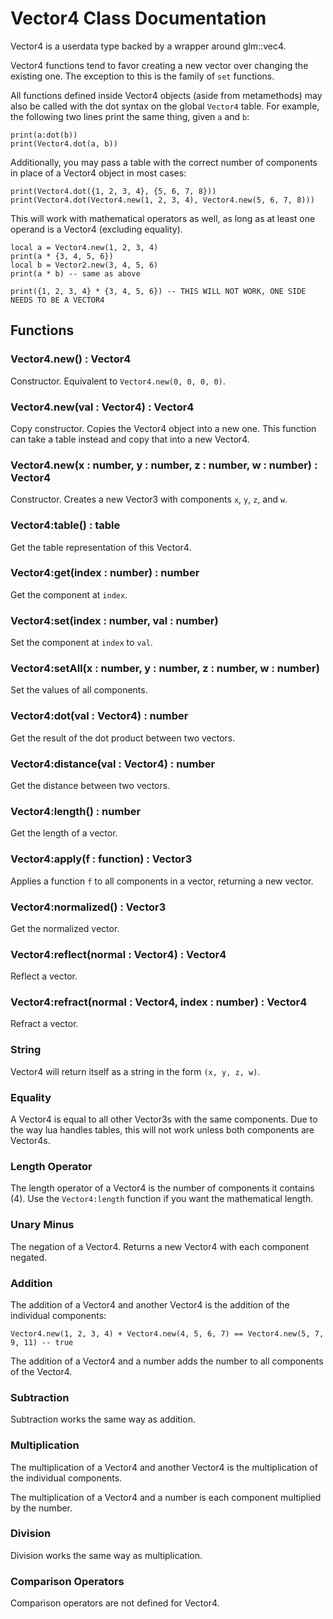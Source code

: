 # Vector4 Class Documentation

Vector4 is a userdata type backed by a wrapper around glm::vec4.

Vector4 functions tend to favor creating a new vector over changing the existing
one. The exception to this is the family of `set` functions.

All functions defined inside Vector4 objects (aside from metamethods) may also
be called with the dot syntax on the global `Vector4` table. For example, the
following two lines print the same thing, given `a` and `b`:

    print(a:dot(b))
    print(Vector4.dot(a, b))

Additionally, you may pass a table with the correct number of components in
place of a Vector4 object in most cases:

    print(Vector4.dot({1, 2, 3, 4}, {5, 6, 7, 8}))
    print(Vector4.dot(Vector4.new(1, 2, 3, 4), Vector4.new(5, 6, 7, 8)))

This will work with mathematical operators as well, as long as at least one
operand is a Vector4 (excluding equality).

    local a = Vector4.new(1, 2, 3, 4)
    print(a * {3, 4, 5, 6})
    local b = Vector2.new(3, 4, 5, 6)
    print(a * b) -- same as above

    print({1, 2, 3, 4} * {3, 4, 5, 6}) -- THIS WILL NOT WORK, ONE SIDE NEEDS TO BE A VECTOR4

## Functions

### Vector4.new() : Vector4

Constructor. Equivalent to `Vector4.new(0, 0, 0, 0)`.

### Vector4.new(val : Vector4) : Vector4

Copy constructor. Copies the Vector4 object into a new one. This function can
take a table instead and copy that into a new Vector4.

### Vector4.new(x : number, y : number, z : number, w : number) : Vector4

Constructor. Creates a new Vector3 with components `x`, `y`, `z`, and `w`.

### Vector4:table() : table

Get the table representation of this Vector4.

### Vector4:get(index : number) : number

Get the component at `index`.

### Vector4:set(index : number, val : number)

Set the component at `index` to `val`.

### Vector4:setAll(x : number, y : number, z : number, w : number)

Set the values of all components.

### Vector4:dot(val : Vector4) : number

Get the result of the dot product between two vectors.

### Vector4:distance(val : Vector4) : number

Get the distance between two vectors.

### Vector4:length() : number

Get the length of a vector.

### Vector4:apply(f : function) : Vector3

Applies a function `f` to all components in a vector, returning a new vector.

### Vector4:normalized() : Vector3

Get the normalized vector.

### Vector4:reflect(normal : Vector4) : Vector4

Reflect a vector.

### Vector4:refract(normal : Vector4, index : number) : Vector4

Refract a vector.

### String

Vector4 will return itself as a string in the form `(x, y, z, w)`.

### Equality

A Vector4 is equal to all other Vector3s with the same components. Due to the
way lua handles tables, this will not work unless both components are Vector4s.

### Length Operator

The length operator of a Vector4 is the number of components it contains (4).
Use the `Vector4:length` function if you want the mathematical length.

### Unary Minus

The negation of a Vector4. Returns a new Vector4 with each component negated.

### Addition

The addition of a Vector4 and another Vector4 is the addition of the individual
components:

    Vector4.new(1, 2, 3, 4) + Vector4.new(4, 5, 6, 7) == Vector4.new(5, 7, 9, 11) -- true

The addition of a Vector4 and a number adds the number to all components of the
Vector4.

### Subtraction

Subtraction works the same way as addition.

### Multiplication

The multiplication of a Vector4 and another Vector4 is the multiplication of the
individual components.

The multiplication of a Vector4 and a number is each component multiplied by the
number.

### Division

Division works the same way as multiplication.

### Comparison Operators

Comparison operators are not defined for Vector4.
